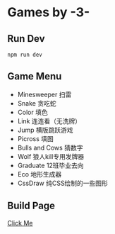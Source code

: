 # Games by -3-
## Run Dev
```
npm run dev
```
## Game Menu
* Minesweeper 扫雷
* Snake 贪吃蛇
* Color 填色
* Link 连连看（无洗牌）
* Jump 横版跳跃游戏
* Picross 填图
* Bulls and Cows 猜数字
* Wolf 狼人kill专用发牌器
* Graduate 12班毕业去向
* Eco 地形生成器
* CssDraw 纯CSS绘制的一些图形
## Build Page
[Click Me](https://lucky131.github.io/GamesPage/)
